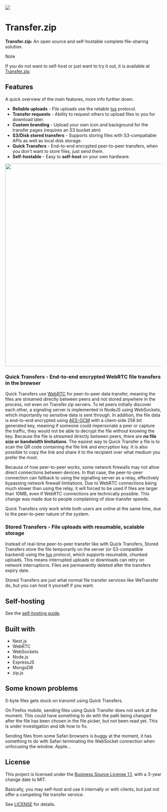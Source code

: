 <img src="https://transfer.zip/img/icon-small.png"></img>

# Transfer.zip

**Transfer.zip:** An open source and self-hostable complete file-sharing solution.

> [!NOTE]
> If you do not want to self-host or just want to try it out, it is available at [Transfer.zip](https://transfer.zip/).

## Features
A quick overview of the main features, more info further down.
- **Reliable uploads** - File uploads use the reliable [tus](https://tus.io/) protocol.
- **Transfer requests** - Ability to request others to upload files to you for download later.
- **Custom branding** - Upload your own icon and background for the transfer pages (requires an S3 bucket atm)
- **S3/Disk stored transfers** - Supports storing files with S3-compatiable APIs as well as local disk storage.
- **Quick Transfers** - End-to-end encrypted peer-to-peer transfers, when you don't want to store files, just send them.
- **Self-hostable** - Easy to **self-host** on your own hardware.

<img src="https://cdn.transfer.zip/img/high-level-architecture.png?" width="650"></img>

### Quick Transfers - End-to-end encrypted WebRTC file transfers in the browser
Quick Transfers use [WebRTC](http://www.webrtc.org/) for peer-to-peer data transfer, meaning the files are streamed directly between peers and not stored anywhere in the process, not even on Transfer.zip servers. To let peers initially discover each other, a signaling server is implemented in NodeJS using WebSockets, which importantly no sensitive data is sent through. In addition, the file data is end-to-end encrypted using [AES-GCM](https://en.wikipedia.org/wiki/Galois/Counter_Mode) with a client-side 256 bit generated key, meaning if someone could impersonate a peer or capture the traffic, they would not be able to decrypt the file without knowing the key. Because the file is streamed directly between peers, there are **no file size or bandwidth limitations**. The easiest way to Quick Transfer a file is to scan the QR code containing the file link and encryption key. It is also possible to copy the link and share it to the recipient over what medium you prefer the most. 

Because of how peer-to-peer works, some network firewalls may not allow direct connections between devices. In that case, the peer-to-peer connection can fallback to using the signalling server as a relay, effectively bypassing network firewall limitations. Due to WebRTC connections being much slower than using the relay, it will forced to be used if files are larger than 10MB, even if WebRTC connections are technically possible. This change was made due to people complaining of slow transfer speeds.

Quick Transfers only work while both users are online at the same time, due to the peer-to-peer nature of the system. 

### Stored Transfers - File uploads with resumable, scalable storage
Instead of real-time peer-to-peer transfer like with Quick Transfers, Stored Transfers store the file temporarily on the server (or S3-compatible backend) using the [tus](https://tus.io/) protocol, which supports resumable, chunked uploads. This means interrupted uploads or downloads can retry on network interruptions. Files are permanently deleted after the transfers expiry date.

Stored Transfers are just what normal file transfer services like WeTransfer do, but you can host it yourself if you want. 

## Self-hosting

See the [self-hosting guide](SELFHOSTING.md).

## Built with

- Next.js
- WebRTC
- WebSockets
- Node.js
- ExpressJS
- MongoDB
- zip.js

## Some known problems

0-byte files gets stuck on transmit using Quick Transfers.

On Firefox mobile, sending files using Quick Transfer does not work at the moment. This could have something to do with the path being changed after the file has been chosen in the file picker, but not been read yet. This is under investigation and idk how to fix.

Sending files from some Safari browsers is buggy at the moment, it has something to do with Safari terminating the WebSocket connection when unfocusing the window. Apple...

## License

This project is licensed under the [Business Source License 1.1](./LICENSE), with a 3-year change date to MIT.

Basically, you may self-host and use it internally or with clients, but just not offer a competing file transfer service.

See [LICENSE](./LICENSE) for details.
